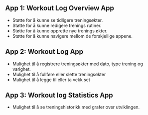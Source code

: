 ## App 1: Workout Log Overview App
  - Støtte for å kunne se tidligere treningsøkter. 
  - Støtte for å kunne redigere trenings rutiner.
  - Støtte for å kunne opprette nye trenings økter.
  - Støtte for å kunne navigere mellom de forskjellige appene.

## App 2: Workout Log App
  - Mulighet til å registrere treningsøkter med dato, type trening og varighet.
  - Mulighet til å fullføre eller slette treningsøkter
  - Mulighet til å legge til eller ta vekk set

## App 3: Workout log Statistics App
  - Mulighet til å se treningshistorikk med grafer over utviklingen.
